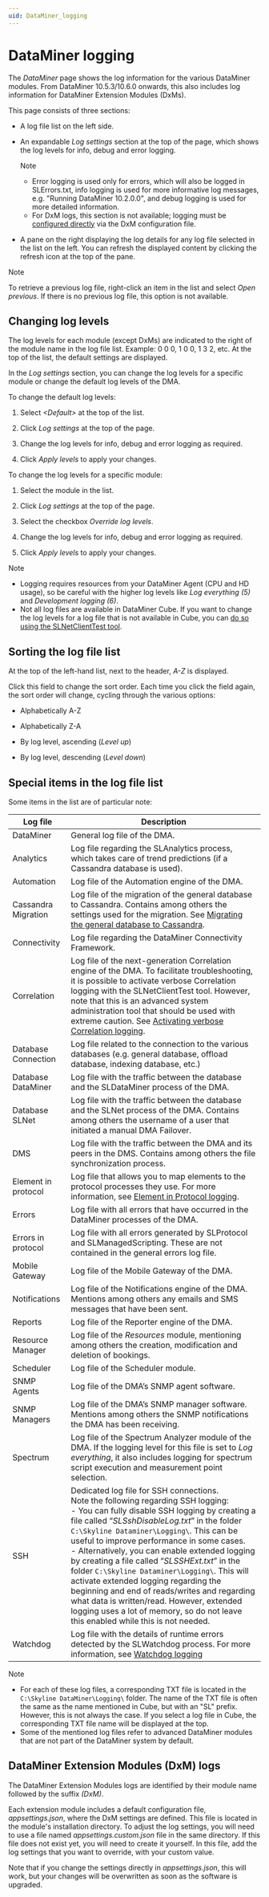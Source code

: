 ```yaml
---
uid: DataMiner_logging
---
```


# DataMiner logging

The *DataMiner* page shows the log information for the various DataMiner modules. From DataMiner 10.5.3/10.6.0 onwards<!-- RN 41674 -->, this also includes log information for DataMiner Extension Modules (DxMs).

This page consists of three sections:

- A log file list on the left side.

- An expandable *Log settings* section at the top of the page, which shows the log levels for info, debug and error logging.

  > [!NOTE]
  >
  > - Error logging is used only for errors, which will also be logged in SLErrors.txt, info logging is used for more informative log messages, e.g. "Running DataMiner 10.2.0.0", and debug logging is used for more detailed information.
  > - For DxM logs, this section is not available; logging must be [configured directly](#dataminer-extension-modules-dxm-logs) via the DxM configuration file.

- A pane on the right displaying the log details for any log file selected in the list on the left. You can refresh the displayed content by clicking the refresh icon at the top of the pane.

> [!NOTE]
> To retrieve a previous log file, right-click an item in the list and select *Open previous*. If there is no previous log file, this option is not available.

## Changing log levels

The log levels for each module (except DxMs) are indicated to the right of the module name in the log file list. Example: 0 0 0, 1 0 0, 1 3 2, etc. At the top of the list, the default settings are displayed.

In the *Log settings* section, you can change the log levels for a specific module or change the default log levels of the DMA.

To change the default log levels:

1. Select *\<Default>* at the top of the list.

1. Click *Log settings* at the top of the page.

1. Change the log levels for info, debug and error logging as required.

1. Click *Apply levels* to apply your changes.

To change the log levels for a specific module:

1. Select the module in the list.

1. Click *Log settings* at the top of the page.

1. Select the checkbox *Override log levels*.

1. Change the log levels for info, debug and error logging as required.

1. Click *Apply levels* to apply your changes.

> [!NOTE]
>
> - Logging requires resources from your DataMiner Agent (CPU and HD usage), so be careful with the higher log levels like *Log everything (5)* and *Development logging (6)*.
> - Not all log files are available in DataMiner Cube. If you want to change the log levels for a log file that is not available in Cube, you can [do so using the SLNetClientTest tool](xref:SLNetClientTest_changing_log_levels).

## Sorting the log file list

At the top of the left-hand list, next to the header, *A-Z* is displayed.

Click this field to change the sort order. Each time you click the field again, the sort order will change, cycling through the various options:

- Alphabetically A-Z

- Alphabetically Z-A

- By log level, ascending (*Level up*)

- By log level, descending (*Level down*)

## Special items in the log file list

Some items in the list are of particular note:

| Log file | Description |
|--|--|
| DataMiner | General log file of the DMA. |
| Analytics | Log file regarding the SLAnalytics process, which takes care of trend predictions (if a Cassandra database is used). |
| Automation | Log file of the Automation engine of the DMA. |
| Cassandra Migration | Log file of the migration of the general database to Cassandra. Contains among others the settings used for the migration. See [Migrating the general database to Cassandra](xref:Migrating_the_general_database_to_Cassandra). |
| Connectivity | Log file regarding the DataMiner Connectivity Framework. |
| Correlation | Log file of the next-generation Correlation engine of the DMA. To facilitate troubleshooting, it is possible to activate verbose Correlation logging with the SLNetClientTest tool. However, note that this is an advanced system administration tool that should be used with extreme caution. See [Activating verbose Correlation logging](xref:SLNetClientTest_activating_verbose_correlation_logging). |
| Database Connection | Log file related to the connection to the various databases (e.g. general database, offload database, indexing database, etc.) |
| Database DataMiner | Log file with the traffic between the database and the SLDataMiner process of the DMA. |
| Database SLNet | Log file with the traffic between the database and the SLNet process of the DMA. Contains among others the username of a user that initiated a manual DMA Failover. |
| DMS | Log file with the traffic between the DMA and its peers in the DMS. Contains among others the file synchronization process. |
| Element in protocol | Log file that allows you to map elements to the protocol processes they use. For more information, see [Element in Protocol logging](xref:Element_in_Protocol_logging). |
| Errors | Log file with all errors that have occurred in the DataMiner processes of the DMA. |
| Errors in protocol | Log file with all errors generated by SLProtocol and SLManagedScripting. These are not contained in the general errors log file. |
| Mobile Gateway | Log file of the Mobile Gateway of the DMA. |
| Notifications | Log file of the Notifications engine of the DMA. Mentions among others any emails and SMS messages that have been sent. |
| Reports | Log file of the Reporter engine of the DMA. |
| Resource Manager | Log file of the *Resources* module, mentioning among others the creation, modification and deletion of bookings. |
| Scheduler | Log file of the Scheduler module. |
| SNMP Agents | Log file of the DMA’s SNMP agent software. |
| SNMP Managers | Log file of the DMA’s SNMP manager software. Mentions among others the SNMP notifications the DMA has been receiving. |
| Spectrum | Log file of the Spectrum Analyzer module of the DMA. If the logging level for this file is set to *Log everything*, it also includes logging for spectrum script execution and measurement point selection. |
| SSH | Dedicated log file for SSH connections. <br> Note the following regarding SSH logging:<br> - You can fully disable SSH logging by creating a file called “*SLSshDisableLog.txt*” in the folder `C:\Skyline Dataminer\Logging\`. This can be useful to improve performance in some cases. <br> - Alternatively, you can enable extended logging by creating a file called “*SLSSHExt.txt*” in the folder `C:\Skyline Dataminer\Logging\`. This will activate extended logging regarding the beginning and end of reads/writes and regarding what data is written/read. However, extended logging uses a lot of memory, so do not leave this enabled while this is not needed. |
| Watchdog | Log file with the details of runtime errors detected by the SLWatchdog process. For more information, see [Watchdog logging](xref:Watchdog_logging) |

> [!NOTE]
>
> - For each of these log files, a corresponding TXT file is located in the `C:\Skyline DataMiner\Logging\` folder. The name of the TXT file is often the same as the name mentioned in Cube, but with an "SL" prefix. However, this is not always the case. If you select a log file in Cube, the corresponding TXT file name will be displayed at the top.
> - Some of the mentioned log files refer to advanced DataMiner modules that are not part of the DataMiner system by default.

## DataMiner Extension Modules (DxM) logs

The DataMiner Extension Modules logs are identified by their module name followed by the suffix *(DxM)*.

Each extension module includes a default configuration file, *appsettings.json*, where the DxM settings are defined. This file is located in the module's installation directory. To adjust the log settings, you will need to use a file named *appsettings.custom.json* file in the same directory. If this file does not exist yet, you will need to create it yourself. In this file, add the log settings that you want to override, with your custom value.

Note that if you change the settings directly in *appsettings.json*, this will work, but your changes will be overwritten as soon as the software is upgraded.
